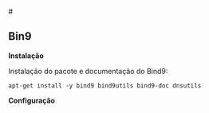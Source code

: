 #<h2 aligmn="center">**Bin9**</h2>
**Instalação**

Instalação do pacote e documentação do Bind9:

`apt-get install -y bind9 bind9utils bind9-doc dnsutils`

**Configuração**

